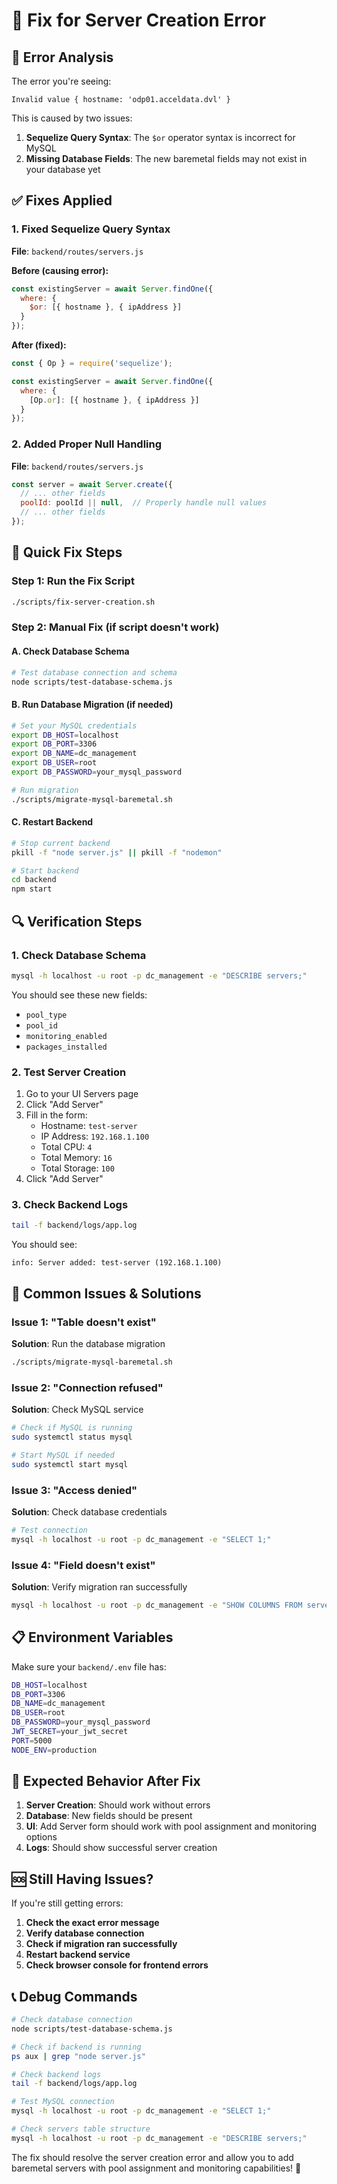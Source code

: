 # 🔧 Fix for Server Creation Error

## 🚨 Error Analysis

The error you're seeing:
```
Invalid value { hostname: 'odp01.acceldata.dvl' }
```

This is caused by two issues:

1. **Sequelize Query Syntax**: The `$or` operator syntax is incorrect for MySQL
2. **Missing Database Fields**: The new baremetal fields may not exist in your database yet

## ✅ Fixes Applied

### 1. Fixed Sequelize Query Syntax
**File**: `backend/routes/servers.js`

**Before (causing error):**
```javascript
const existingServer = await Server.findOne({
  where: {
    $or: [{ hostname }, { ipAddress }]
  }
});
```

**After (fixed):**
```javascript
const { Op } = require('sequelize');

const existingServer = await Server.findOne({
  where: {
    [Op.or]: [{ hostname }, { ipAddress }]
  }
});
```

### 2. Added Proper Null Handling
**File**: `backend/routes/servers.js`

```javascript
const server = await Server.create({
  // ... other fields
  poolId: poolId || null,  // Properly handle null values
  // ... other fields
});
```

## 🚀 Quick Fix Steps

### Step 1: Run the Fix Script
```bash
./scripts/fix-server-creation.sh
```

### Step 2: Manual Fix (if script doesn't work)

#### A. Check Database Schema
```bash
# Test database connection and schema
node scripts/test-database-schema.js
```

#### B. Run Database Migration (if needed)
```bash
# Set your MySQL credentials
export DB_HOST=localhost
export DB_PORT=3306
export DB_NAME=dc_management
export DB_USER=root
export DB_PASSWORD=your_mysql_password

# Run migration
./scripts/migrate-mysql-baremetal.sh
```

#### C. Restart Backend
```bash
# Stop current backend
pkill -f "node server.js" || pkill -f "nodemon"

# Start backend
cd backend
npm start
```

## 🔍 Verification Steps

### 1. Check Database Schema
```bash
mysql -h localhost -u root -p dc_management -e "DESCRIBE servers;"
```

You should see these new fields:
- `pool_type`
- `pool_id`
- `monitoring_enabled`
- `packages_installed`

### 2. Test Server Creation
1. Go to your UI Servers page
2. Click "Add Server"
3. Fill in the form:
   - Hostname: `test-server`
   - IP Address: `192.168.1.100`
   - Total CPU: `4`
   - Total Memory: `16`
   - Total Storage: `100`
4. Click "Add Server"

### 3. Check Backend Logs
```bash
tail -f backend/logs/app.log
```

You should see:
```
info: Server added: test-server (192.168.1.100)
```

## 🐛 Common Issues & Solutions

### Issue 1: "Table doesn't exist"
**Solution**: Run the database migration
```bash
./scripts/migrate-mysql-baremetal.sh
```

### Issue 2: "Connection refused"
**Solution**: Check MySQL service
```bash
# Check if MySQL is running
sudo systemctl status mysql

# Start MySQL if needed
sudo systemctl start mysql
```

### Issue 3: "Access denied"
**Solution**: Check database credentials
```bash
# Test connection
mysql -h localhost -u root -p dc_management -e "SELECT 1;"
```

### Issue 4: "Field doesn't exist"
**Solution**: Verify migration ran successfully
```bash
mysql -h localhost -u root -p dc_management -e "SHOW COLUMNS FROM servers LIKE 'pool_type';"
```

## 📋 Environment Variables

Make sure your `backend/.env` file has:
```bash
DB_HOST=localhost
DB_PORT=3306
DB_NAME=dc_management
DB_USER=root
DB_PASSWORD=your_mysql_password
JWT_SECRET=your_jwt_secret
PORT=5000
NODE_ENV=production
```

## 🎯 Expected Behavior After Fix

1. **Server Creation**: Should work without errors
2. **Database**: New fields should be present
3. **UI**: Add Server form should work with pool assignment and monitoring options
4. **Logs**: Should show successful server creation

## 🆘 Still Having Issues?

If you're still getting errors:

1. **Check the exact error message**
2. **Verify database connection**
3. **Check if migration ran successfully**
4. **Restart backend service**
5. **Check browser console for frontend errors**

## 📞 Debug Commands

```bash
# Check database connection
node scripts/test-database-schema.js

# Check if backend is running
ps aux | grep "node server.js"

# Check backend logs
tail -f backend/logs/app.log

# Test MySQL connection
mysql -h localhost -u root -p dc_management -e "SELECT 1;"

# Check servers table structure
mysql -h localhost -u root -p dc_management -e "DESCRIBE servers;"
```

The fix should resolve the server creation error and allow you to add baremetal servers with pool assignment and monitoring capabilities! 🚀
